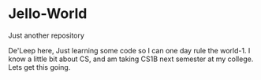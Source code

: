 # Jello-World
Just another repository

De'Leep here,
Just learning some code so I can one day rule the world-1.
I know a little bit about CS, and am taking CS1B next semester at my college.
Lets get this going.

